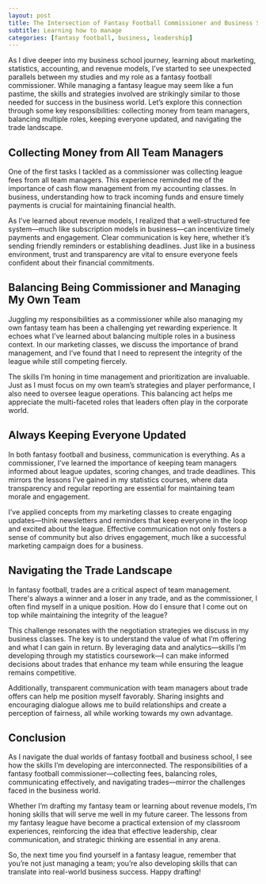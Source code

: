 ```yaml
---
layout: post
title: The Intersection of Fantasy Football Commissioner and Business School Learning
subtitle: Learning how to manage
categories: [fantasy football, business, leadership]
---
```


As I dive deeper into my business school journey, learning about marketing, statistics, accounting, and revenue models, I’ve started to see unexpected parallels between my studies and my role as a fantasy football commissioner. While managing a fantasy league may seem like a fun pastime, the skills and strategies involved are strikingly similar to those needed for success in the business world. Let’s explore this connection through some key responsibilities: collecting money from team managers, balancing multiple roles, keeping everyone updated, and navigating the trade landscape.

## Collecting Money from All Team Managers

One of the first tasks I tackled as a commissioner was collecting league fees from all team managers. This experience reminded me of the importance of cash flow management from my accounting classes. In business, understanding how to track incoming funds and ensure timely payments is crucial for maintaining financial health.

As I’ve learned about revenue models, I realized that a well-structured fee system—much like subscription models in business—can incentivize timely payments and engagement. Clear communication is key here, whether it’s sending friendly reminders or establishing deadlines. Just like in a business environment, trust and transparency are vital to ensure everyone feels confident about their financial commitments.

## Balancing Being Commissioner and Managing My Own Team

Juggling my responsibilities as a commissioner while also managing my own fantasy team has been a challenging yet rewarding experience. It echoes what I've learned about balancing multiple roles in a business context. In our marketing classes, we discuss the importance of brand management, and I’ve found that I need to represent the integrity of the league while still competing fiercely.

The skills I’m honing in time management and prioritization are invaluable. Just as I must focus on my own team’s strategies and player performance, I also need to oversee league operations. This balancing act helps me appreciate the multi-faceted roles that leaders often play in the corporate world.

## Always Keeping Everyone Updated

In both fantasy football and business, communication is everything. As a commissioner, I’ve learned the importance of keeping team managers informed about league updates, scoring changes, and trade deadlines. This mirrors the lessons I’ve gained in my statistics courses, where data transparency and regular reporting are essential for maintaining team morale and engagement.

I’ve applied concepts from my marketing classes to create engaging updates—think newsletters and reminders that keep everyone in the loop and excited about the league. Effective communication not only fosters a sense of community but also drives engagement, much like a successful marketing campaign does for a business.

## Navigating the Trade Landscape

In fantasy football, trades are a critical aspect of team management. There's always a winner and a loser in any trade, and as the commissioner, I often find myself in a unique position. How do I ensure that I come out on top while maintaining the integrity of the league?

This challenge resonates with the negotiation strategies we discuss in my business classes. The key is to understand the value of what I’m offering and what I can gain in return. By leveraging data and analytics—skills I’m developing through my statistics coursework—I can make informed decisions about trades that enhance my team while ensuring the league remains competitive.

Additionally, transparent communication with team managers about trade offers can help me position myself favorably. Sharing insights and encouraging dialogue allows me to build relationships and create a perception of fairness, all while working towards my own advantage.

## Conclusion

As I navigate the dual worlds of fantasy football and business school, I see how the skills I’m developing are interconnected. The responsibilities of a fantasy football commissioner—collecting fees, balancing roles, communicating effectively, and navigating trades—mirror the challenges faced in the business world.

Whether I’m drafting my fantasy team or learning about revenue models, I’m honing skills that will serve me well in my future career. The lessons from my fantasy league have become a practical extension of my classroom experiences, reinforcing the idea that effective leadership, clear communication, and strategic thinking are essential in any arena.

So, the next time you find yourself in a fantasy league, remember that you’re not just managing a team; you’re also developing skills that can translate into real-world business success. Happy drafting!



<!-- As a fantasy football commissioner, I’ve come to realize that managing fairness is crucial—not just for the integrity of the league but also for my own success as a competitor. It’s a delicate balance: how can I ensure that trades are equitable while still positioning my team for victory? Let’s dive into the intricacies of navigating this landscape, using specific examples to illustrate my points.

## The Challenge of Fair Trades

In a league where trades are inevitable, it’s important to evaluate how they impact not just the teams involved, but also the league as a whole. Some trades may appear fair on the surface but can have hidden consequences, especially when considering the schedule.

### Example of a Fair-Seeming Trade

Consider a trade where Team A sends a star wide receiver to Team B in exchange for a solid running back and a bench player. On paper, this looks balanced. However, if Team B is about to face a series of easy opponents and Team A has a tough schedule ahead, this trade could backfire for Team A. They might be strengthening Team B's roster at a time when they desperately need to keep pace in the standings.

As a commissioner, I need to be mindful of these nuances. While it’s essential to allow managers the freedom to make trades, I also want to avoid scenarios where one team inadvertently sabotages another's chances due to the timing of their matchups. This means I have to be vigilant about understanding the league dynamics and the implications of each trade.

## The Allure of Unfair Trades

There are also situations where a trade might clearly benefit me as a commissioner, but at a glance, it could seem acceptable. For instance, if I facilitate a trade where I receive a top-tier player for a couple of underperforming backups, I might see an immediate boost to my lineup.

### Example of an Unfair Trade That Benefits the Commissioner

Imagine I orchestrate a trade where I send a couple of mediocre players to Team C in exchange for a star quarterback. Team C is desperate for any kind of help, and I can pitch the trade as beneficial since they’re gaining depth. However, if my team is about to face a favorable schedule and I can leverage my new quarterback to rack up points, I stand to gain a significant advantage.

Moreover, if I can charge a small "trade fee" to both teams for facilitating the deal, I’m not only enhancing my roster but also bringing in some extra cash. This kind of maneuver can raise ethical questions, as it may seem like I’m exploiting my position for personal gain.

## Maintaining Integrity While Winning

To ensure that I maintain fairness while still positioning myself for success, I’ve learned to adopt a few strategies:

1. **Transparent Communication**: I always make sure to discuss trades openly with the league. This includes explaining why I think a trade is beneficial for both sides, even if I’m the one gaining the most.

2. **Setting Clear Guidelines**: Establishing trade guidelines at the beginning of the season helps prevent any ambiguity. By outlining what constitutes a fair trade and making sure everyone understands the schedule dynamics, I can foster a more level playing field.

3. **Encouraging Dialogue**: I encourage managers to voice their concerns about trades. If a trade seems one-sided, opening up a discussion can help diffuse potential conflicts and keep the league cohesive.

4. **Self-Reflection**: Finally, I make it a point to reflect on my own trades. Am I taking advantage of my position as commissioner? If I ever feel that a trade could harm the integrity of the league, I reconsider my approach.

## Conclusion

Being a fantasy football commissioner requires a careful balancing act between managing fairness and securing personal success. While there will always be opportunities to take advantage of trades, I believe it’s essential to uphold the integrity of the league. By fostering transparent communication, setting clear guidelines, and encouraging dialogue, I can ensure that I navigate these challenges successfully.

At the end of the day, fantasy football is about more than just winning—it's about building a community where everyone feels valued and respected. As I continue my journey as both a commissioner and a competitor, I aim to embody these principles, proving that it is possible to win while maintaining fairness. -->